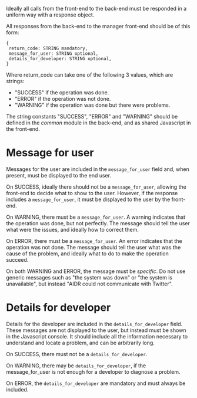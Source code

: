 Ideally all calls from the front-end to the back-end must be responded in a uniform way with a response object.

All responses from the back-end to the manager front-end should be of this form:

    { 
     return_code: STRING mandatory,
     message_for_user: STRING optional,
     details_for_developer: STRING optional,
    }

Where return_code can take one of the following 3 values, which are strings:

* "SUCCESS" if the operation was done.
* "ERROR" if the operation was not done.
* "WARNING" if the operation was done but there were problems.

The string constants "SUCCESS", "ERROR" and "WARNING" should be defined in the _common_ module in the back-end, and as shared Javascript in the front-end.

# Message for user

Messages for the user are included in the `message_for_user` field and, when present, must be displayed to the end user.

On SUCCESS, ideally there should not be a `message_for_user`, allowing the front-end to decide what to show to the user. However, if the response includes a `message_for_user`, it must be displayed to the user by the front-end.

On WARNING, there must be a `message_for_user`. A warning indicates that the operation was done, but not perfectly. The message should tell the user what were the issues, and ideally how to correct them.

On ERROR, there must be a `message_for_user`. An error indicates that the operation was not done. The message should tell the user what was the cause of the problem, and ideally what to do to make the operation succeed.

On both WARNING and ERROR, the message must be _specific_. Do not use generic messages such as "the system was down" or "the system is unavailable", but instead "AIDR could not communicate with Twitter".

# Details for developer

Details for the developer are included in the `details_for_developer` field. These messages are not displayed to the user, but instead must be shown in the Javascript console.  It should include all the information necessary to understand and locate a problem, and can be arbitrarily long.

On SUCCESS, there must not be a `details_for_developer`.

On WARNING, there may be `details_for_developer`, if the message_for_user is not enough for a developer to diagnose a problem.

On ERROR, the `details_for_developer` are mandatory and must always be included.
